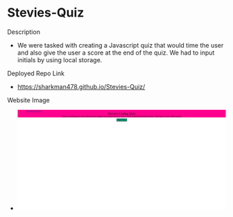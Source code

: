 # Stevies-Quiz

Description
* We were tasked with creating a Javascript quiz that would time the user and also give the user a score at the end of the quiz. We had to input initials by using local storage.

Deployed Repo Link
* https://sharkman478.github.io/Stevies-Quiz/

Website Image
* ![![Alt text]](<assets/website-image.JPG>)